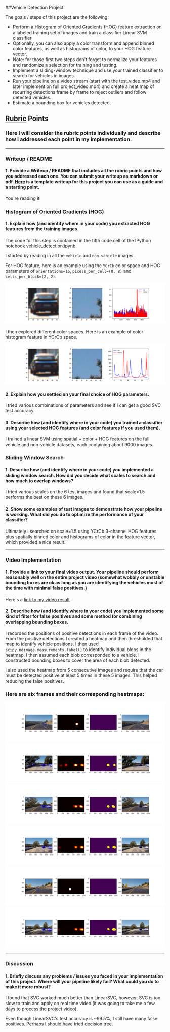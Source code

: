 ##Vehicle Detection Project

The goals / steps of this project are the following:

* Perform a Histogram of Oriented Gradients (HOG) feature extraction on a labeled training set of images and train a classifier Linear SVM classifier
* Optionally, you can also apply a color transform and append binned color features, as well as histograms of color, to your HOG feature vector. 
* Note: for those first two steps don't forget to normalize your features and randomize a selection for training and testing.
* Implement a sliding-window technique and use your trained classifier to search for vehicles in images.
* Run your pipeline on a video stream (start with the test_video.mp4 and later implement on full project_video.mp4) and create a heat map of recurring detections frame by frame to reject outliers and follow detected vehicles.
* Estimate a bounding box for vehicles detected.

[//]: # (Image References)
[image1]: ./hog_car_vs_notcar.png
[image2]: ./color_car_vs_notcar.png
[image3]: ./pipeline_1.png
[image4]: ./pipeline_2.png
[image5]: ./pipeline_3.png
[image6]: ./pipeline_4.png
[image7]: ./pipeline_5.png
[image8]: ./pipeline_6.png
[video1]: ./project_video.mp4

## [Rubric](https://review.udacity.com/#!/rubrics/513/view) Points
### Here I will consider the rubric points individually and describe how I addressed each point in my implementation.  

---
### Writeup / README

#### 1. Provide a Writeup / README that includes all the rubric points and how you addressed each one.  You can submit your writeup as markdown or pdf.  [Here](https://github.com/udacity/CarND-Vehicle-Detection/blob/master/writeup_template.md) is a template writeup for this project you can use as a guide and a starting point.  

You're reading it!

### Histogram of Oriented Gradients (HOG)

#### 1. Explain how (and identify where in your code) you extracted HOG features from the training images.

The code for this step is contained in the fifth code cell of the IPython notebook vehicle_detection.ipynb.  

I started by reading in all the `vehicle` and `non-vehicle` images.

For HOG feature, here is an example using the `YCrCb` color space and HOG parameters of `orientations=16`, `pixels_per_cell=(8, 8)` and `cells_per_block=(2, 2)`:

![alt text][image1]

I then explored different color spaces. Here is an example of color histogram feature in YCrCb space.

![alt text][image2]

#### 2. Explain how you settled on your final choice of HOG parameters.

I tried various combinations of parameters and see if I can get a good SVC test accuracy.

#### 3. Describe how (and identify where in your code) you trained a classifier using your selected HOG features (and color features if you used them).

I trained a linear SVM using spatial + color + HOG features on the full vehicle and non-vehicle datasets, each containing about 9000 images.

### Sliding Window Search

#### 1. Describe how (and identify where in your code) you implemented a sliding window search.  How did you decide what scales to search and how much to overlap windows?

I tried various scales on the 6 test images and found that scale=1.5 performs the best on these 6 images.


#### 2. Show some examples of test images to demonstrate how your pipeline is working.  What did you do to optimize the performance of your classifier?

Ultimately I searched on scale=1.5 using YCrCb 3-channel HOG features plus spatially binned color and histograms of color in the feature vector, which provided a nice result.

---

### Video Implementation

#### 1. Provide a link to your final video output.  Your pipeline should perform reasonably well on the entire project video (somewhat wobbly or unstable bounding boxes are ok as long as you are identifying the vehicles most of the time with minimal false positives.)
Here's a [link to my video result](./output_video.mp4)


#### 2. Describe how (and identify where in your code) you implemented some kind of filter for false positives and some method for combining overlapping bounding boxes.

I recorded the positions of positive detections in each frame of the video.  From the positive detections I created a heatmap and then thresholded that map to identify vehicle positions.  I then used `scipy.ndimage.measurements.label()` to identify individual blobs in the heatmap.  I then assumed each blob corresponded to a vehicle.  I constructed bounding boxes to cover the area of each blob detected.

I also used the heatmap from 5 consecutive images and require that the car must be detected positive at least 5 times in these 5 images. This helped reducing the false positives.

### Here are six frames and their corresponding heatmaps:

![alt text][image3]
![alt text][image4]
![alt text][image5]
![alt text][image6]
![alt text][image7]
![alt text][image8]

---

### Discussion

#### 1. Briefly discuss any problems / issues you faced in your implementation of this project.  Where will your pipeline likely fail?  What could you do to make it more robust?

I found that SVC worked much better than LinearSVC, however, SVC is too slow to train and apply on real time video (it was going to take me a few days to process the project video).

Even though LinearSVC's test accuracy is ~99.5%, I still have many false positives. Perhaps I should have tried decision tree.


